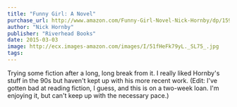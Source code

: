```yaml
---
title: "Funny Girl: A Novel"
purchase_url: http://www.amazon.com/Funny-Girl-Novel-Nick-Hornby/dp/1594205418%3FSubscriptionId%3DAKIAIVZLK2PABGQI2KAQ%26tag%3Deverrail-20%26linkCode%3Dxm2%26camp%3D2025%26creative%3D165953%26creativeASIN%3D1594205418
author: "Nick Hornby"
publisher: "Riverhead Books"
date: 2015-03-03
image: http://ecx.images-amazon.com/images/I/51fHeFk79yL._SL75_.jpg
tags:
---
```


Trying some fiction after a long, long break from it. I really liked Hornby's
stuff in the 90s but haven't kept up with his more recent work. (Edit: I've
gotten bad at reading fiction, I guess, and this is on a two-week loan. I'm
enjoying it, but can't keep up with the necessary pace.)
